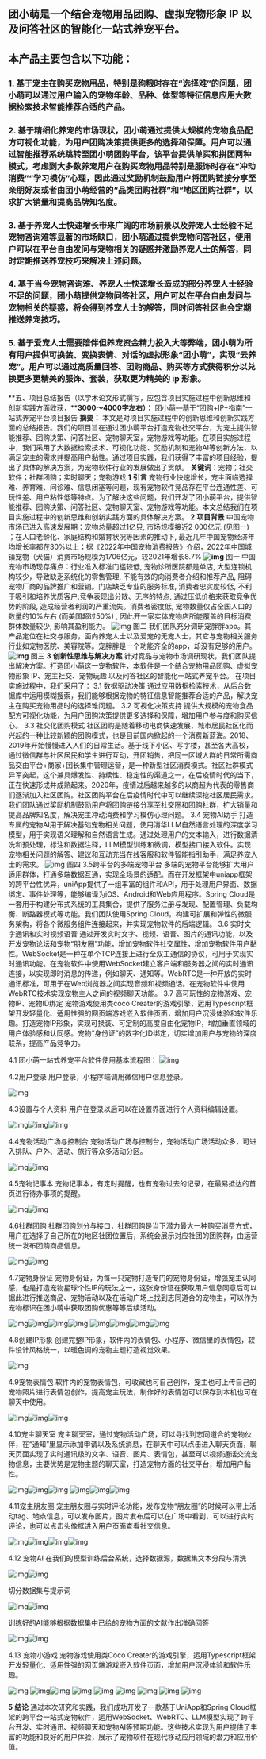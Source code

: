 ## 团小萌是一个结合宠物用品团购、虚拟宠物形象 IP 以及问答社区的智能化一站式养宠平台。 
## 本产品主要包含以下功能： 
### 1. 基于宠主在购买宠物用品，特别是狗粮时存在“选择难”的问题，团小萌可以通过用户输入的宠物年龄、品种、体型等特征信息应用大数据检索技术智能推荐合适的产品。 
### 2. 基于精细化养宠的市场现状，团小萌通过提供大规模的宠物食品配方可视化功能，为用户团购决策提供更多的选择和保障。用户可以通过智能推荐系统跳转至团小萌团购平台，该平台提供单买和拼团两种模式，考虑到大多数养宠用户在购买宠物用品特别是服饰时存在“冲动消费”“学习模仿”心理，因此通过奖励机制鼓励用户将团购链接分享至亲朋好友或者由团小萌经营的“品类团购社群”和“地区团购社群”，以求扩大销量和提高品牌知名度。 
### 3. 基于养宠人士快速增长带来广阔的市场前景以及养宠人士经验不足宠物咨询难等显著的市场缺口，团小萌通过提供宠物问答社区，使用户可以在平台自由发问与宠物相关的疑惑并激励养宠人士的解答，同时定期推送养宠技巧来解决上述问题。 
### 4. 基于当今宠物咨询难、养宠人士快速增长造成的部分养宠人士经验不足的问题，团小萌提供宠物问答社区，用户可以在平台自由发问与宠物相关的疑惑，将会得到养宠人士的解答，同时问答社区也会定期推送养宠技巧。 
### 5. 基于爱宠人士需要陪伴但养宠资金精力投入大等弊端，团小萌为所有用户提供可换装、变换表情、对话的虚拟形象“团小萌”，实现“云养宠”。用户可以通过高质量回答、团购商品、购买等方式获得积分以兑换更多更精美的服饰、套装，获取更为精美的 ip 形象。

  **五、项目总结报告（以学术论文形式撰写，应包含项目实施过程中创新思维和创新实践方面收获，****3000～4000字左右）：**  团小萌—基于“团购+IP+指南”一站式养宠平台项目报告  **摘要：**   本文是对项目实施过程中的创新思维和创新实践方面的总结报告。我们的项目旨在通过团小萌平台打造宠物社交平台，为宠主提供智能推荐、团购决策、问答社区、宠物聊天室，宠物游戏等功能。在项目实施过程中，我们采用了大数据检索技术、可视化功能、奖励机制和宠物AI等创新方法，以满足宠主的需求并提高用户黏性。通过项目实践，我们获得了丰富的项目经验，提出了具体的解决方案，为宠物软件行业的发展做出了贡献。  **关键词**：宠物；社交软件；社群团购；实时聊天；宠物游戏  **1** **引言**  宠物行业快速增长，宠主面临选择难、养育难、问诊难、信息闭塞等问题，现有宠物软件竞品存在平台连通性差、可玩性差、用户粘性低等特点。为了解决这些问题，我们开发了团小萌平台，提供智能推荐、团购决策、问答社区、宠物聊天室、宠物游戏等功能。本文总结我们在项目实施过程中的创新思维和创新实践方面的具体解决方案。  **2** **项目背景**   中国宠物市场已进入高速发展期：宠物总量超过1亿只, 市场规模接近2 000亿元 (见图一) ；在人口老龄化、家庭结构和婚育状况等因素的推动下, 最近几年中国宠物经济年均增长率都在30%以上；据《2022年中国宠物消费报告》介绍，2022年中国城镇宠物（犬猫）消费市场规模为1706亿元，较2021年增长8.7%  **![img](README/clip_image002.png)**  图一  中国宠物市场现存痛点：行业准入标准门槛较低, 宠物诊所医院都是单店, 大型连锁机构较少，导致缺乏系统化的零售管理, 不能有效的向消费者介绍和推荐产品, 阻碍宠物厂商的品牌推广和营销。门店缺乏专业的服务标准, 消费者忠实度较低, 不利于吸引和培养优质客户;竞争表现出分散、无序的特点, 通过压低价格来获取竞争优势的阶段, 造成经营者利润的严重流失。消费者密度低, 宠物数量仅占全国人口的数量的10%左右 (而美国超过50%) , 因此开一家实体宠物店所能覆盖的目标消费群体数量较少, 影响其盈利能力。  ![img](README/clip_image004.png)  图二  我们团队充分调研宠胖胖app。其产品定位在社交与服务，面向养宠人士以及爱宠的无宠人士，其它与宠物相关服务行业如宠物医院、美容院等。宠胖胖是一个功能齐全的app，却没有足够的用户。  **![img](README/clip_image006.png)**  图三     **3** **创新性思维与解决方案**   针对竞品与宠物市场调研现状，我们团队提出解决方案。打造团小萌这一宠物软件，本软件是一个结合宠物用品团购、虚拟宠物形象 IP、宠主社交、宠物玩趣 以及问答社区的智能化一站式养宠平台。   在项目实施过程中，我们采用了：  3.1 数据驱动决策  通过应用数据检索技术，从后台数据库中运用模糊搜索，我们能够根据宠物的特征信息智能推荐合适的产品，解决宠主在购买宠物用品时的选择难问题。  3.2 可视化决策支持  提供大规模的宠物食品配方可视化功能，为用户团购决策提供更多选择和保障，增加用户参与度和购买信心。  3.3 社交化团购模式  社区团购是随着移动电商快速发展、城市居民社区化而兴起的一种比较新颖的团购模式，也是目前国内掀起的一个消费新蓝海。2018、2019年开始慢慢进入人们的日常生活。基于线下小区、写字楼，甚至各大高校，通过微信群与社区居民和学生进行互动，开团销售，把同一区域人群的日常所需商品交由平台+商家+团长集中管理运营，是一种新型社区消费模式。社区社群模式异军突起，这个兼具爆发性、持续性、稳定性的渠道之一，在后疫情时代的当下，正在快速形成并成熟起来。2020年，疫情过后越来越多的以商超为代表的零售商们逐渐加入社区团购。社区团购平台在后疫情时代中可以继续深挖社区居民需求。我们团队通过奖励机制鼓励用户将团购链接分享至社交圈和团购社群，扩大销量和提高品牌知名度，解决宠主冲动消费和学习模仿心理问题。  3.4 宠物AI助手  打造专属的宠物AI用于解决基础宠物相关问题，使用清华LLM自然语言处理的深度学习模型，用于实现语义理解和自然语言生成。通过处理用户的文本输入，进行数据清洗和预处理，标注和数据注释，LLM模型训练和微调，模型接口接入软件。实现宠物相关问题的解答、建议和互动充当在线客服和软件智能指引助手，满足养宠人士的需求。  ![img](README/clip_image008.png)  图四  3.5跨平台的多端宠物平台  多端的宠物平台能够扩大用户适用群体，打通多端数据互通，实现全场景的适配。而在开发框架中uniapp框架的跨平台性优异，uniApp提供了一组丰富的组件和API，用于处理用户界面、数据绑定、事件处理等，能够编译为iOS、Android和Web应用程序。Spring Cloud是一套用于构建分布式系统的工具集合，提供了服务注册与发现、配置管理、负载均衡、断路器模式等功能。我们团队使用Spring Cloud，构建可扩展和弹性的微服务架构，将各个微服务组件连接起来，并实现宠物软件的后端逻辑。  3.6 实时文字通讯和实时视频语音  通过开发实时文字、视频、语音、图片的通讯功能，以及开发宠物论坛和宠物“朋友圈”功能，增加宠物软件社交属性，增加宠物软件用户黏性。WebSocket是一种在单个TCP连接上进行全双工通信的协议，可用于实现实时通讯功能。在宠物软件中使用WebSocket建立客户端和服务器之间的实时通讯连接，以实现即时消息的传递，例如聊天、通知等。WebRTC是一种开放的实时通讯标准，可用于在Web浏览器之间实现音频和视频通话。在宠物软件中使用WebRTC技术实现宠物主人之间的视频聊天功能。  3.7 高可玩性的宠物游戏、宠物IP、宠物ID绑定   宠物游戏使用类coco Creater的游戏引擎，运用Typescript框架开发轻量化、适用性强的网页端游戏嵌入软件页面，增加用户沉浸体验和软件乐趣。打造宠物IP形象，实现可换装、可定制的高度自由化宠物IP，增加垂直领域的用户体验感和认同感。宠物“身份证”的数字化ID绑定，切实增加用户与宠物的深度联系，提高产品竞争力。     

4.1 团小萌一站式养宠平台软件使用基本流程图：  ![img](README/clip_image009.png)     

4.2用户登录  用户登录，小程序端调用微信用户信息登录。

   ![img](README/clip_image011.png)     

4.3设置与个人资料  用户在登录以后可以在设置界面进行个人资料编辑设置。

  ![img](README/clip_image013.png)![img](README/clip_image015.png)![img](README/clip_image017.png)  

4.4宠物活动广场与控制台  宠物活动广场与控制台，宠物活动广场活动众多，可进入排队、户外、活动、旅行等众多活动分区。

  ![img](README/clip_image019.png)![img](README/clip_image021.png)   

  4.5宠物记事本  宠物记事本，有定时提醒，也有宠物过去的记录，在最易抵达的首页进行待办事项的提醒。

  ![img](README/clip_image023.png)![img](README/clip_image025.png)     

4.6社群团购  社群团购划分与接口，社群团购是当下潜力最大一种购买消费方式，用户在选择了自己所在的地区社团位置后，系统会展示对应社团的团购群，由运营统一发布团购商品信息。

  ![img](README/clip_image027.png)![img](README/clip_image029.png) 

 4.7宠物身份证  宠物身份证，为每一只宠物打造专门的宠物身份证，增强宠主认同感，也是打造宠物星球个性IP的玩法之一，这张身份证在获取用户信息同意后可以据此进行推送商品、宠物活动以及在活动广场上找到志同道合的宠物主，可以作为宠物标识在团小萌中获取团购优惠等等后续活动。

  ![img](README/clip_image031.png)![img](README/clip_image033.png)![img](README/clip_image035.png)![img](README/clip_image037.png)  ![img](README/clip_image039.png)![img](README/clip_image041.png)![img](README/clip_image043.png)![img](README/clip_image045.png)      

4.8创建IP形象  创建完整IP形象，软件内的表情包、小程序、微信里的表情包，软件设计风格统一，以暖色调的宠物主题打造视觉效果。

  ![img](README/clip_image047.png)  

4.9宠物表情包  软件内的宠物表情包，可收藏也可自己创作，宠主也可上传自己的宠物照片进行表情包创作，提高宠主玩法，制作好的表情包可以保存到本机也可在聊天中使用。

  ![img](README/clip_image049.png)![img](README/clip_image051.png)![img](README/clip_image053.png)     

4.10宠主聊天室  宠主聊天室，通过宠物活动广场，可以寻找到志同道合的宠物伙伴，在“通知”里显示添加申请以及系统消息，在聊天中可以点击进入聊天页面，聊天页面实现了实时通讯级的文字、语音、图片、表情包，甚至可以视频通话交流宠物信息，主要优势是宠物主题的聊天室，打造宠物方面的社交平台，增加用户黏性。

  ![img](README/clip_image055.png)![img](README/clip_image056.png)![img](README/clip_image058.png)  ![img](README/clip_image060.png)![img](README/clip_image062.png)![img](README/clip_image064.png)     

4.11宠主朋友圈  宠主朋友圈与实时评论功能，发布宠物“朋友圈”的时候可以带上活动tag、地点信息，可以发布图片，图片发布后可以在广场中看到，可以进行实时评论，也可以点击头像框进入用户页面查看社交信息。 

 ![img](README/clip_image066.png)![img](README/clip_image068.png)![img](README/clip_image070.png)![img](README/clip_image072.png)     

4.12 宠物AI  在我们的模型训练后台系统，选择数据源，数据集文本分段与清洗

  ![img](README/clip_image074.png)![img](README/clip_image076.png)  

切分数据集与提示词 

 ![img](README/clip_image078.png)![img](README/clip_image080.png)  

训练好的AI能够根据数据集中已给的宠物方面的文献作出准确回答

  ![img](README/clip_image082.png)![img](README/clip_image084.jpg)     

4.13 宠物小游戏  宠物游戏使用类Coco Creater的游戏引擎，运用Typescript框架开发轻量化、适用性强的网页端游戏嵌入软件页面，增加用户沉浸体验和软件乐趣。 

 ![img](README/clip_image086.png) ![img](README/clip_image088.png)![img](README/clip_image090.png)  ![img](README/clip_image092.png) ![img](README/clip_image094.png) ![img](README/clip_image096.png)  ![img](README/clip_image098.png) ![img](README/clip_image100.png) ![img](README/clip_image102.png)     

**5** **结论**   通过本次研究和实践，我们成功开发了一款基于UniApp和Spring Cloud框架的跨平台一站式宠物软件，运用WebSocket、WebRTC、LLM模型实现了跨平台开发、实时通讯、视频聊天和宠物AI等预期功能。这些技术实现为用户提供了丰富的功能和良好的用户体验，展示了宠物软件在现代移动应用领域的潜力和应用价值。  
